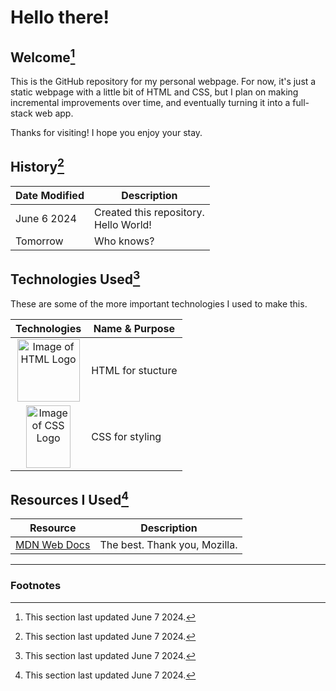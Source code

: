 # Hello there!

## Welcome[^1]

This is the GitHub repository for my personal webpage. For now, it's just a static webpage with a little bit of HTML and CSS, but I plan on making incremental improvements over time, and eventually turning it into a full-stack web app.

Thanks for visiting! I hope you enjoy your stay.

## History[^2]

| Date Modified | Description |
|---------------|-------------|
| June 6 2024 | Created this repository.<br> Hello World! |
| Tomorrow | Who knows? |

## Technologies Used[^3]

These are some of the more important technologies I used to make this.

| Technologies | Name & Purpose |
|:------------:|---------|
|<img src="https://github.com/joshuajyu/jWeb/blob/fc8b0946493d3380abf9c76a244a1481640878ce/img/HTML5_logo_and_wordmark.svg.png" alt="Image of HTML Logo" width="100" height="100" />| HTML for stucture |
|<img src="https://github.com/joshuajyu/jWeb/blob/fc8b0946493d3380abf9c76a244a1481640878ce/img/CSS3_logo_and_wordmark.svg.png" alt="Image of CSS Logo" width="71" height="100"/>| CSS for styling |


## Resources I Used[^4]

| Resource | Description |
|---------------|-------------|
| [MDN Web Docs](https://developer.mozilla.org/en-US/) | The best. Thank you, Mozilla. |

<hr>

### Footnotes

[^1]: This section last updated June 7 2024.
[^2]: This section last updated June 7 2024.
[^3]: This section last updated June 7 2024.
[^4]: This section last updated June 7 2024.
